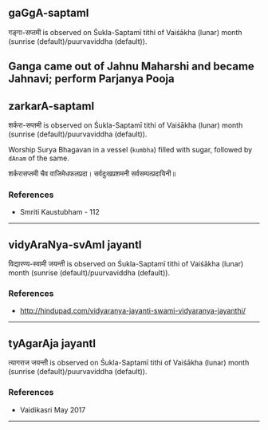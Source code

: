 ## gaGgA-saptamI

गङ्गा-सप्तमी is observed on Śukla-Saptamī tithi of Vaiśākha (lunar) month (sunrise (default)/puurvaviddha (default)).

Ganga came out of Jahnu Maharshi and became Jahnavi; perform Parjanya Pooja
---
## zarkarA-saptamI

शर्करा-सप्तमी is observed on Śukla-Saptamī tithi of Vaiśākha (lunar) month (sunrise (default)/puurvaviddha (default)).

Worship Surya Bhagavan in a vessel (`kumbha`) filled with sugar, followed by `dAnam` of the same.

शर्करासप्तमी चैव वाजिमेधफलप्रदा।
सर्वदुःखप्रशमनी सर्वसम्पत्प्रदायिनी॥
### References
* Smriti Kaustubham - 112

---
## vidyAraNya-svAmI jayantI

विद्यारण्य-स्वामी जयन्ती is observed on Śukla-Saptamī tithi of Vaiśākha (lunar) month (sunrise (default)/puurvaviddha (default)).


### References
* http://hindupad.com/vidyaranya-jayanti-swami-vidyaranya-jayanthi/

---
## tyAgarAja jayantI

त्यागराज जयन्ती is observed on Śukla-Saptamī tithi of Vaiśākha (lunar) month (sunrise (default)/puurvaviddha (default)).


### References
* Vaidikasri May 2017

---
